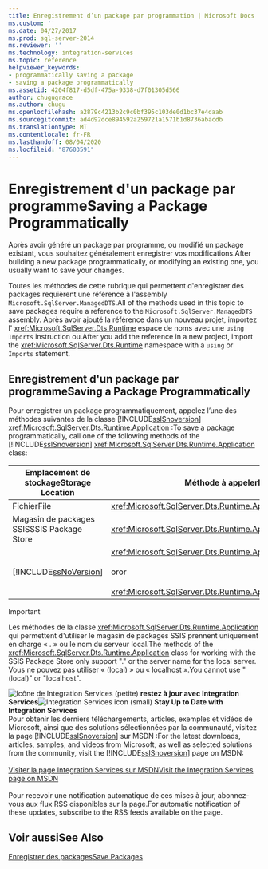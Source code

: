 ```yaml
---
title: Enregistrement d’un package par programmation | Microsoft Docs
ms.custom: ''
ms.date: 04/27/2017
ms.prod: sql-server-2014
ms.reviewer: ''
ms.technology: integration-services
ms.topic: reference
helpviewer_keywords:
- programmatically saving a package
- saving a package programmatically
ms.assetid: 4204f817-d5df-475a-9338-d7f01305d566
author: chugugrace
ms.author: chugu
ms.openlocfilehash: a2879c4213b2c9c0bf395c103de0d1bc37e4daab
ms.sourcegitcommit: ad4d92dce894592a259721a1571b1d8736abacdb
ms.translationtype: MT
ms.contentlocale: fr-FR
ms.lasthandoff: 08/04/2020
ms.locfileid: "87603591"
---
```

# <a name="saving-a-package-programmatically"></a><span data-ttu-id="4a467-102">Enregistrement d'un package par programme</span><span class="sxs-lookup"><span data-stu-id="4a467-102">Saving a Package Programmatically</span></span>
  <span data-ttu-id="4a467-103">Après avoir généré un package par programme, ou modifié un package existant, vous souhaitez généralement enregistrer vos modifications.</span><span class="sxs-lookup"><span data-stu-id="4a467-103">After building a new package programmatically, or modifying an existing one, you usually want to save your changes.</span></span>  
  
 <span data-ttu-id="4a467-104">Toutes les méthodes de cette rubrique qui permettent d'enregistrer des packages requièrent une référence à l'assembly `Microsoft.SqlServer.ManagedDTS`.</span><span class="sxs-lookup"><span data-stu-id="4a467-104">All of the methods used in this topic to save packages require a reference to the `Microsoft.SqlServer.ManagedDTS` assembly.</span></span> <span data-ttu-id="4a467-105">Après avoir ajouté la référence dans un nouveau projet, importez l' <xref:Microsoft.SqlServer.Dts.Runtime> espace de noms avec une `using` `Imports` instruction ou.</span><span class="sxs-lookup"><span data-stu-id="4a467-105">After you add the reference in a new project, import the <xref:Microsoft.SqlServer.Dts.Runtime> namespace with a `using` or `Imports` statement.</span></span>  
  
## <a name="saving-a-package-programmatically"></a><span data-ttu-id="4a467-106">Enregistrement d'un package par programme</span><span class="sxs-lookup"><span data-stu-id="4a467-106">Saving a Package Programmatically</span></span>  
 <span data-ttu-id="4a467-107">Pour enregistrer un package programmatiquement, appelez l’une des méthodes suivantes de la classe [!INCLUDE[ssISnoversion](../../includes/ssisnoversion-md.md)]  <xref:Microsoft.SqlServer.Dts.Runtime.Application> :</span><span class="sxs-lookup"><span data-stu-id="4a467-107">To save a package programmatically, call one of the following methods of the [!INCLUDE[ssISnoversion](../../includes/ssisnoversion-md.md)] <xref:Microsoft.SqlServer.Dts.Runtime.Application> class:</span></span>  
  
|<span data-ttu-id="4a467-108">Emplacement de stockage</span><span class="sxs-lookup"><span data-stu-id="4a467-108">Storage Location</span></span>|<span data-ttu-id="4a467-109">Méthode à appeler</span><span class="sxs-lookup"><span data-stu-id="4a467-109">Method to Call</span></span>|  
|----------------------|--------------------|  
|<span data-ttu-id="4a467-110">Fichier</span><span class="sxs-lookup"><span data-stu-id="4a467-110">File</span></span>|<xref:Microsoft.SqlServer.Dts.Runtime.Application.SaveToXml%2A>|  
|<span data-ttu-id="4a467-111">Magasin de packages SSIS</span><span class="sxs-lookup"><span data-stu-id="4a467-111">SSIS Package Store</span></span>|<xref:Microsoft.SqlServer.Dts.Runtime.Application.SaveToDtsServer%2A>|  
|[!INCLUDE[ssNoVersion](../../includes/ssnoversion-md.md)]|<xref:Microsoft.SqlServer.Dts.Runtime.Application.SaveToSqlServer%2A><br /><br /> <span data-ttu-id="4a467-112">or</span><span class="sxs-lookup"><span data-stu-id="4a467-112">or</span></span><br /><br /> <xref:Microsoft.SqlServer.Dts.Runtime.Application.SaveToSqlServerAs%2A>|  
  
> [!IMPORTANT]  
>  <span data-ttu-id="4a467-113">Les méthodes de la classe <xref:Microsoft.SqlServer.Dts.Runtime.Application> qui permettent d'utiliser le magasin de packages SSIS prennent uniquement en charge « . » ou le nom du serveur local.</span><span class="sxs-lookup"><span data-stu-id="4a467-113">The methods of the <xref:Microsoft.SqlServer.Dts.Runtime.Application> class for working with the SSIS Package Store only support "." or the server name for the local server.</span></span> <span data-ttu-id="4a467-114">Vous ne pouvez pas utiliser « (local) » ou « localhost ».</span><span class="sxs-lookup"><span data-stu-id="4a467-114">You cannot use "(local)" or "localhost".</span></span>  
  
<span data-ttu-id="4a467-115">![Icône de Integration Services (petite)](../media/dts-16.gif "Icône Integration Services (petite)")  **restez à jour avec Integration Services**</span><span class="sxs-lookup"><span data-stu-id="4a467-115">![Integration Services icon (small)](../media/dts-16.gif "Integration Services icon (small)")  **Stay Up to Date with Integration Services**</span></span><br /> <span data-ttu-id="4a467-116">Pour obtenir les derniers téléchargements, articles, exemples et vidéos de Microsoft, ainsi que des solutions sélectionnées par la communauté, visitez la page [!INCLUDE[ssISnoversion](../../includes/ssisnoversion-md.md)] sur MSDN :</span><span class="sxs-lookup"><span data-stu-id="4a467-116">For the latest downloads, articles, samples, and videos from Microsoft, as well as selected solutions from the community, visit the [!INCLUDE[ssISnoversion](../../includes/ssisnoversion-md.md)] page on MSDN:</span></span><br /><br /> [<span data-ttu-id="4a467-117">Visiter la page Integration Services sur MSDN</span><span class="sxs-lookup"><span data-stu-id="4a467-117">Visit the Integration Services page on MSDN</span></span>](https://go.microsoft.com/fwlink/?LinkId=136655)<br /><br /> <span data-ttu-id="4a467-118">Pour recevoir une notification automatique de ces mises à jour, abonnez-vous aux flux RSS disponibles sur la page.</span><span class="sxs-lookup"><span data-stu-id="4a467-118">For automatic notification of these updates, subscribe to the RSS feeds available on the page.</span></span>  
  
## <a name="see-also"></a><span data-ttu-id="4a467-119">Voir aussi</span><span class="sxs-lookup"><span data-stu-id="4a467-119">See Also</span></span>  
 [<span data-ttu-id="4a467-120">Enregistrer des packages</span><span class="sxs-lookup"><span data-stu-id="4a467-120">Save Packages</span></span>](../save-packages.md)  
  
  
